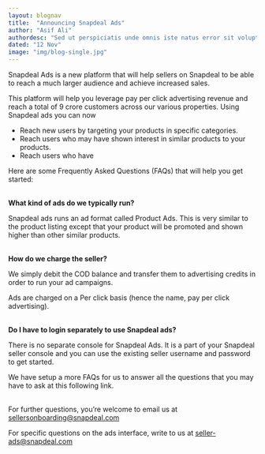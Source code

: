```yaml
---
layout: blognav
title:  "Announcing Snapdeal Ads"
author: "Asif Ali"
authordesc: "Sed ut perspiciatis unde omnis iste natus error sit voluptatem antium doloremque laudantium, totam rem aperiam, eaque ipsa quae. "
dated: "12 Nov"
image: "img/blog-single.jpg"
---
```


<p class="lead">
Snapdeal Ads is a new platform that will help sellers on Snapdeal to be able to reach a much larger audience and achieve increased sales.</p>
<p>

This platform will help you leverage pay per click advertising revenue and reach a total of 9 crore customers across our various properties. 
Using Snapdeal ads you can now
<ul class="bullets">
<li>Reach new users by targeting your products in specific categories.</li>
<li>Reach users who may have shown interest in similar products to your products.</li>
<li>Reach users who have</li>
</ul>

     

 

Here are some Frequently Asked Questions (FAQs) that will help you get started: <br/><br/>

 

<strong>What kind of ads do we typically run?</strong><br/>

Snapdeal ads runs an ad format called Product Ads. This is very similar to the product listing except that your product will be promoted and shown higher than other similar products.<br/><br/>

 

<strong>How do we charge the seller?</strong><br/>

We simply debit the COD balance and transfer them to advertising credits in order to run your ad campaigns.<br/>

 

Ads are charged on a Per click basis (hence the name, pay per click advertising).<br/><br/>

 

<strong>Do I have to login separately to use Snapdeal ads?</strong><br/>

There is no separate console for Snapdeal Ads. It is a part of your Snapdeal seller console and you can use the existing seller username and password to get started.<br/>

 

 

We have setup a more FAQs for us to answer all the questions that you may have to ask at this following link.<br/><br/>

 

 

 

For further questions, you’re welcome to email us at sellersonboarding@snapdeal.com<br/>

 

For specific questions on the ads interface, write to us at seller-ads@snapdeal.com
		                                </p>
